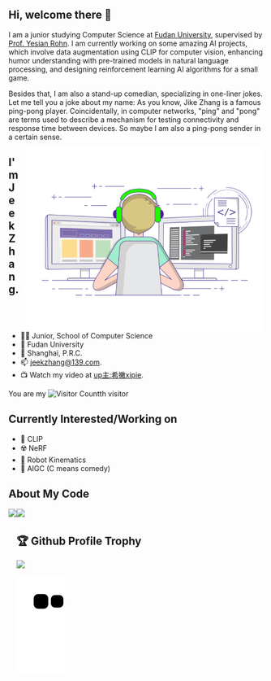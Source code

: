 ## Hi, welcome there 👋

I am a junior studying Computer Science at [Fudan University](https://www.fudan.edu.cn/), supervised by [Prof. Yesian Rohn](https://yesianrohn.github.io/). I am currently working on some amazing AI projects, which involve data augmentation using CLIP for computer vision, enhancing humor understanding with pre-trained models in natural language processing, and designing reinforcement learning AI algorithms for a small game.

Besides that, I am also a stand-up comedian, specializing in one-liner jokes. Let me tell you a joke about my name: As you know, Jike Zhang is a famous ping-pong player. Coincidentally, in computer networks, "ping" and "pong" are terms used to describe a mechanism for testing connectivity and response time between devices. So maybe I am also a ping-pong sender in a certain sense.


<img align="right" top='60' alt="GIF" src="gif3.gif" width="480"/>


## I'm Jeek Zhang.

- 👨‍🎓 Junior, School of Computer Science
- 🥚 Fudan University
- 🏫 Shanghai, P.R.C.
- 📫 [jeekzhang@139.com](mailto:jeekzhang@139.com).
- 📺 Watch my video at [up主:希撇xipie](https://space.bilibili.com/225946390).

You are my ![Visitor Count](https://profile-counter.glitch.me/jeekzhang/count.svg)th visitor


## Currently Interested/Working on
- 🧷 CLIP
- ☢️ NeRF
- 🤖 Robot Kinematics
- 🥰 AIGC (C means comedy)


## About My Code


<div>
    <img height="165" align="left" src="https://github-readme-stats.vercel.app/api?username=jeekzhang&theme=calm&show_icons=true" />
    <img src="https://github-readme-stats.vercel.app/api/top-langs/?username=jeekzhang&hide=VHDL&theme=calm&langs_count=6&layout=compact" />
</div> 


## 🏆 Github Profile Trophy
<img src="https://github-profile-trophy.vercel.app/?username=jeekzhang&column=8"/>


![commit-snake](https://raw.githubusercontent.com/jeekzhang/jeekzhang/output/github-contribution-grid-snake.svg)
